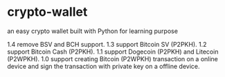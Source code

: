 # crypto-wallet
an easy crypto wallet built with Python for learning purpose

1.4 remove BSV and BCH support.
1.3 support Bitcoin SV (P2PKH).
1.2 support Bitcoin Cash (P2PKH).
1.1 support Dogecoin (P2PKH) and Litecoin (P2WPKH).
1.0 support creating Bitcoin (P2WPKH) transaction on a online device and sign the transaction with private key on a offline device. 
